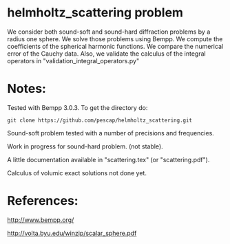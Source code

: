 # helmholtz_scattering problem
We consider both sound-soft and sound-hard diffraction problems by a radius one sphere.
We solve those problems using Bempp.
We compute the coefficients of the spherical harmonic functions.
We compare the numerical error of the Cauchy data.
Also, we validate the calculus of the integral operators in "validation_integral_operators.py"

# Notes:
Tested with Bempp 3.0.3.
To get the directory do: 

`git clone https://github.com/pescap/helmholtz_scattering.git`

Sound-soft problem tested with a number of precisions and frequencies.

Work in progress for sound-hard problem. (not stable).

A little documentation available in "scattering.tex" (or "scattering.pdf").

Calculus of volumic exact solutions not done yet.

# References:

http://www.bempp.org/

http://volta.byu.edu/winzip/scalar_sphere.pdf
